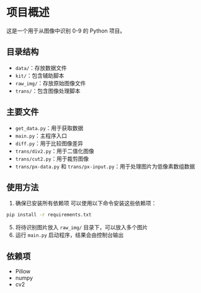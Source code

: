 # 项目概述

这是一个用于从图像中识别 0-9 的 Python 项目。

## 目录结构

-   `data/`：存放数据文件
-   `kit/`：包含辅助脚本
-   `raw_img/`：存放原始图像文件
-   `trans/`：包含图像处理脚本

## 主要文件

-   `get_data.py`：用于获取数据
-   `main.py`：主程序入口
-   `diff.py`：用于比较图像差异
-   `trans/div2.py`：用于二值化图像
-   `trans/cut2.py`：用于裁剪图像
-   `trans/px-data.py` 和 `trans/px-input.py`：用于处理图片为低像素数组数据

## 使用方法

1. 确保已安装所有依赖项
  可以使用以下命令安装这些依赖项：
  ```cmd
  pip install -r requirements.txt
  ```
5. 将待识别图片放入 `raw_img/` 目录下，可以放入多个图片
6. 运行 `main.py` 启动程序，结果会由控制台输出

## 依赖项

-   Pillow
-   numpy
-   cv2
